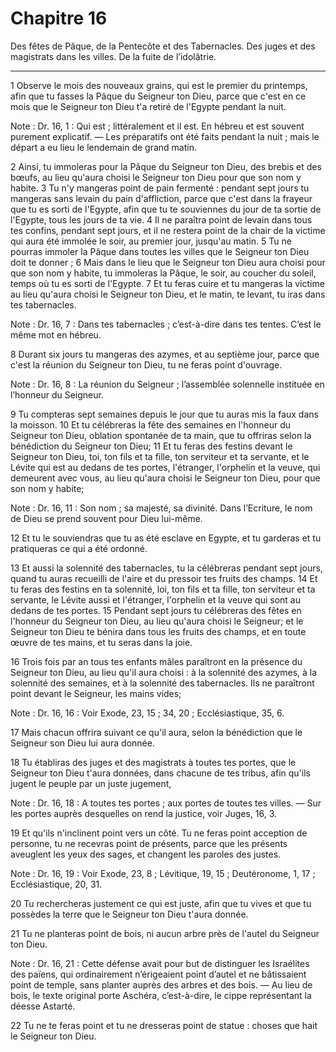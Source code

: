 # Chapitre 16

Des fêtes de Pâque, de la Pentecôte et des Tabernacles.
Des juges et des magistrats dans les villes.
De la fuite de l’idolâtrie.

***

1 Observe le mois des nouveaux grains, qui est le premier du printemps, afin que tu fasses la Pâque du Seigneur ton Dieu, parce que c'est en ce mois que le Seigneur ton Dieu t'a retiré de l'Egypte pendant la nuit.

<span class="bible-note">Note : </span> Dr. 16, 1 : Qui est ; littéralement et il est. En hébreu et est souvent purement explicatif. ― Les préparatifs ont été faits pendant la nuit ; mais le départ a eu lieu le lendemain de grand matin.

2 Ainsi, tu immoleras pour la Pâque du Seigneur ton Dieu, des brebis et des bœufs, au lieu qu'aura choisi le Seigneur ton Dieu pour que son nom y habite. 3 Tu n'y mangeras point de pain fermenté : pendant sept jours tu mangeras sans levain du pain d'affliction, parce que c'est dans la frayeur que tu es sorti de l'Egypte, afin que tu te souviennes du jour de ta sortie de l'Egypte, tous les jours de ta vie. 4 Il ne paraîtra point de levain dans tous tes confins, pendant sept jours, et il ne restera point de la chair de la victime qui aura été immolée le soir, au premier jour, jusqu'au matin. 5 Tu ne pourras immoler la Pâque dans toutes les villes que le Seigneur ton Dieu doit te donner ; 6 Mais dans le lieu que le Seigneur ton Dieu aura choisi pour que son nom y habite, tu immoleras la Pâque, le soir, au coucher du soleil, temps où tu es sorti de l'Egypte. 7 Et tu feras cuire et tu mangeras la victime au lieu qu'aura choisi le Seigneur ton Dieu, et le matin, te levant, tu iras dans tes tabernacles.

<span class="bible-note">Note : </span> Dr. 16, 7 : Dans tes tabernacles ; c’est-à-dire dans tes tentes. C’est le même mot en hébreu.

8 Durant six jours tu mangeras des azymes, et au septième jour, parce que c'est la réunion du Seigneur ton Dieu, tu ne feras point d'ouvrage.

<span class="bible-note">Note : </span> Dr. 16, 8 : La réunion du Seigneur ; l’assemblée solennelle instituée en l’honneur du Seigneur.


9 Tu compteras sept semaines depuis le jour que tu auras mis la faux dans la moisson. 10 Et tu célébreras la fête des semaines en l'honneur du Seigneur ton Dieu, oblation spontanée de ta main, que tu offriras selon la bénédiction du Seigneur ton Dieu; 11 Et tu feras des festins devant le Seigneur ton Dieu, toi, ton fils et ta fille, ton serviteur et ta servante, et le Lévite qui est au dedans de tes portes, l'étranger, l'orphelin et la veuve, qui demeurent avec vous, au lieu qu'aura choisi le Seigneur ton Dieu, pour que son nom y habite;

<span class="bible-note">Note : </span> Dr. 16, 11 : Son nom ; sa majesté, sa divinité. Dans l’Ecriture, le nom de Dieu se prend souvent pour Dieu lui-même.

12 Et tu le souviendras que tu as été esclave en Egypte, et tu garderas et tu pratiqueras ce qui a été ordonné.


13 Et aussi la solennité des tabernacles, tu la célébreras pendant sept jours, quand tu auras recueilli de l'aire et du pressoir tes fruits des champs. 14 Et tu feras des festins en ta solennité, loi, ton fils et ta fille, ton serviteur et ta servante, le Lévite aussi et l'étranger, l'orphelin et la veuve qui sont au dedans de tes portes. 15 Pendant sept jours tu célébreras des fêtes en l'honneur du Seigneur ton Dieu, au lieu qu'aura choisi le Seigneur; et le Seigneur ton Dieu te bénira dans tous les fruits des champs, et en toute œuvre de tes mains, et tu seras dans la joie.


16 Trois fois par an tous tes enfants mâles paraîtront en la présence du Seigneur ton Dieu, au lieu qu'il aura choisi : à la solennité des azymes, à la solennité des semaines, et à la solennité des tabernacles. Ils ne paraîtront point devant le Seigneur, les mains vides;

<span class="bible-note">Note : </span> Dr. 16, 16 : Voir Exode, 23, 15 ; 34, 20 ; Ecclésiastique, 35, 6.

17 Mais chacun offrira suivant ce qu'il aura, selon la bénédiction que le Seigneur son Dieu lui aura donnée.


18 Tu établiras des juges et des magistrats à toutes tes portes, que le Seigneur ton Dieu t'aura données, dans chacune de tes tribus, afin qu'ils jugent le peuple par un juste jugement,

<span class="bible-note">Note : </span> Dr. 16, 18 : A toutes tes portes ; aux portes de toutes tes villes. ― Sur les portes auprès desquelles on rend la justice, voir Juges, 16, 3.

19 Et qu'ils n'inclinent point vers un côté. Tu ne feras point acception de personne, tu ne recevras point de présents, parce que les présents aveuglent les yeux des sages, et changent les paroles des justes.

<span class="bible-note">Note : </span> Dr. 16, 19 : Voir Exode, 23, 8 ; Lévitique, 19, 15 ; Deutéronome, 1, 17 ; Ecclésiastique, 20, 31.

20 Tu rechercheras justement ce qui est juste, afin que tu vives et que tu possèdes la terre que le Seigneur ton Dieu t'aura donnée.


21 Tu ne planteras point de bois, ni aucun arbre près de l'autel du Seigneur ton Dieu.

<span class="bible-note">Note : </span> Dr. 16, 21 : Cette défense avait pour but de distinguer les Israélites des païens, qui ordinairement n’érigeaient point d’autel et ne bâtissaient point de temple, sans planter auprès des arbres et des bois. ― Au lieu de bois, le texte original porte Aschéra, c’est-à-dire, le cippe représentant la déesse Astarté.

22 Tu ne te feras point et tu ne dresseras point de statue : choses que hait le Seigneur ton Dieu.

